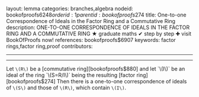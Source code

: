 layout: lemma
categories: branches,algebra
nodeid: bookofproofs$6248
orderid: 1
parentid: bookofproofs$274
title: One-to-one Correspondence of Ideals in the Factor Ring and a Commutative Ring
description: ONE-TO-ONE CORRESPONDENCE OF IDEALS IN THE FACTOR RING AND A COMMUTATIVE RING &#9733; graduate maths &#10004; step by step &#10010; visit BookOfProofs now!
references: bookofproofs$6907
keywords: factor rings,factor ring,proof
contributors: 

---


---

Let `\(R\)` be a [commutative ring][bookofproofs$880] and let `\(I\)` be an ideal of the ring `\(S=R/I\)` being the resulting [factor ring][bookofproofs$274] Then there is a one-to-one correspondence of ideals of `\(S\)` and those of `\(R\)`, which contain `\(I\)`.
